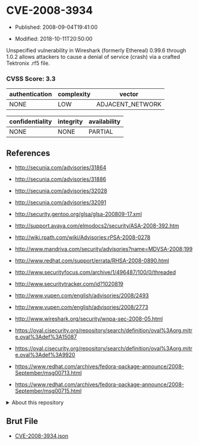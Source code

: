 # CVE-2008-3934

- Published: 2008-09-04T19:41:00

- Modified: 2018-10-11T20:50:00

Unspecified vulnerability in Wireshark (formerly Ethereal) 0.99.6 through 1.0.2 allows attackers to cause a denial of service (crash) via a crafted Tektronix .rf5 file.

### CVSS Score: **3.3**

| authentication | complexity | vector |
| --- | --- | --- |
| NONE | LOW | ADJACENT_NETWORK |

| confidentiality | integrity | availability |
| --- | --- | --- |
| NONE | NONE | PARTIAL |

## References

* http://secunia.com/advisories/31864

* http://secunia.com/advisories/31886

* http://secunia.com/advisories/32028

* http://secunia.com/advisories/32091

* http://security.gentoo.org/glsa/glsa-200809-17.xml

* http://support.avaya.com/elmodocs2/security/ASA-2008-392.htm

* http://wiki.rpath.com/wiki/Advisories:rPSA-2008-0278

* http://www.mandriva.com/security/advisories?name=MDVSA-2008:199

* http://www.redhat.com/support/errata/RHSA-2008-0890.html

* http://www.securityfocus.com/archive/1/496487/100/0/threaded

* http://www.securitytracker.com/id?1020819

* http://www.vupen.com/english/advisories/2008/2493

* http://www.vupen.com/english/advisories/2008/2773

* http://www.wireshark.org/security/wnpa-sec-2008-05.html

* https://oval.cisecurity.org/repository/search/definition/oval%3Aorg.mitre.oval%3Adef%3A15087

* https://oval.cisecurity.org/repository/search/definition/oval%3Aorg.mitre.oval%3Adef%3A9920

* https://www.redhat.com/archives/fedora-package-announce/2008-September/msg00713.html

* https://www.redhat.com/archives/fedora-package-announce/2008-September/msg00715.html

<details>
<summary>About this repository</summary> 

  This repository is part of the project [Live Hack CVE](https://github.com/Live-Hack-CVE). Main website can be found [www.live-hack.org](https://www.live-hack.org) 
  
  Made by [Sn0wAlice](https://github.com/Sn0wAlice) for the people that care about security and need to have a feed of the latest CVEs. Hope you enjoy it, don't forget to star the repo and follow me on [Twitter](https://twitter.com/Sn0wAlice) and [Github](https://github.com/Sn0wAlice). And that is my [personnal website](https://www.alice-snow.me/)

  - [Home Page](https://github.com/Live-Hack-CVE)
  - [Framework](https://github.com/Live-Hack-CVE/cve-framework)
  - [CVE database](https://github.com/Live-Hack-CVE/full_database)
  - [Changelog](https://github.com/Live-Hack-CVE/Changelog)
</details>

## Brut File

* [CVE-2008-3934.json](https://raw.githubusercontent.com/Live-Hack-CVE/full_database/main/cves/2008/CVE-2008-3934.json)

